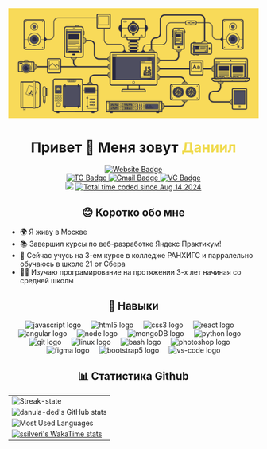 <div align="center">
  <img src="./assets/JS-Banner.gif" alt="JS_Banner" width="600">
  <h1>Привет 👋 Меня зовут <span style="color:#f0db4f">Даниил</span></h1>
</div>

<div align="center">
    <!-- Website Badge -->
  <a href="http://danula-ded.github.io/portfolio_resume/" target="_blank">
    <img src="https://img.shields.io/badge/-Portfolio-232028?style=flat&logo=Google-Chrome&logoColor=white&link=http://danula-ded.github.io/portfolio_resume/" height="40" alt="Website Badge"  />
</div>
<div align="center">
    <!-- TG Badge -->
  <a href="https://t.me/ssilveri" target="_blank">
    <img src="https://img.shields.io/badge/-Телеграм-2CA5E0?style=flat&logo=telegram&logoColor=white" height="25" alt="TG Badge"  />
</a>
  </a>
    <!-- Gmail Badge -->
  <a href="mailto:stupishin1597@yandex.ru" target="_blank">
    <img src="https://img.shields.io/badge/-Почта-c14438?style=flat&logo=Gmail&logoColor=white&link=mailto:stupishin1597@yandex.ru" height="25" alt="Gmail Badge"  />
  </a>
    <!-- VC Badge -->
  <a href="https://vk.com/ssilveria" target="_blank">
    <img src="https://img.shields.io/badge/-Вконтакте-0077ff?style=flat&logo=vk&logoColor=white" height="25" alt="VC Badge"  />
  </a>
</div>

<div align="center">
  <img src="https://visitor-badge.laobi.icu/badge?page_id=danula-ded.danula-ded&"  />
  <a href="https://wakatime.com/@8f3bbcf7-42eb-4b22-8b47-0718bfec47b9"><img src="https://wakatime.com/badge/user/8f3bbcf7-42eb-4b22-8b47-0718bfec47b9.svg" alt="Total time coded since Aug 14 2024" /></a>
  
  ## 😊 Коротко обо мне
</div>

- 🌍 Я живу в Москве
- 📚 Завершил курсы по веб-разработке Яндекс Практикум!
- 🧠 Сейчас учусь на 3-ем курсе в колледже РАНХИГС и парралельно обучаюсь в школе 21 от Сбера 
- 👨‍💻 Изучаю програмирование на протяжении 3-х лет начиная со средней школы


<div align="center">

  <h2 slyle="">🧐 Навыки</h2>
  <img src="https://skillicons.dev/icons?i=js" height="40" alt="javascript logo"  />
  <img width="12" />
  <img src="https://skillicons.dev/icons?i=html" height="40" alt="html5 logo"  />
  <img width="12" />
  <img src="https://skillicons.dev/icons?i=css" height="40" alt="css3 logo"  />
  <img width="12" />
  <img src="https://skillicons.dev/icons?i=react" height="40" alt="react logo"  />
  <img width="12" />
  <img src="https://skillicons.dev/icons?i=angular" height="40" alt="angular logo"  />
  <img width="12" />
  <img src="https://skillicons.dev/icons?i=nodejs" height="40" alt="node logo"  />
  <img width="12" />
  <img src="https://skillicons.dev/icons?i=mongo" height="40" alt="mongoDB logo"  />
  <img width="12" />
  <img src="https://skillicons.dev/icons?i=py" height="40" alt="python logo"  />
  <img width="12" />
  <img src="https://skillicons.dev/icons?i=git" height="40" alt="git logo"  />
  <img width="12" />
  <img src="https://skillicons.dev/icons?i=linux" height="40" alt="linux logo"  />
  <img width="12" />
  <img src="https://skillicons.dev/icons?i=bash" height="40" alt="bash logo"  />
  <img width="12" />
  <img src="https://skillicons.dev/icons?i=ps" height="40" alt="photoshop logo"  />
  <img width="12" />
  <img src="https://skillicons.dev/icons?i=figma" height="40" alt="figma logo"  />
  <img width="12" />
  <img src="https://skillicons.dev/icons?i=bootstrap" height="40" alt="bootstrap5 logo"  />
  <img width="12" />
  <img src="https://skillicons.dev/icons?i=vscode" height="40" alt="vs-code logo"  />
</div>

<div align="center">

  <h2>📊 Статистика Github</h2>

  <table>
    <tr>
      <td>
        <img src="https://github-readme-streak-stats.herokuapp.com/?user=danula-ded&stroke=ffffff&background=transparent&ring=facc15&fire=facc15&currStreakNum=ffffff&currStreakLabel=facc15&sideNums=ffffff&sideLabels=ffffff&dates=ffffff&hide_border=true" width="500" alt="Streak-state" />
      </td>
    </tr>
    <tr>
      <td>
        <img src="https://github-readme-stats.vercel.app/api?username=danula-ded&show_icons=true&hide=contribs&count_private=true&title_color=facc15&text_color=ffffff&icon_color=3382ed&hide_border=true&show_icons=true&theme=transparent" width="500" alt="danula-ded's GitHub stats" />
      </td>
    </tr>
    <tr>
      <td>
        <img src="https://github-readme-stats.vercel.app/api/top-langs?username=danula-ded&locale=en&hide_title=false&layout=compact&card_width=320&langs_count=5&title_color=facc15&text_color=ffffff&icon_color=3382ed&hide_border=true&theme=transparent" width="500" alt="Most Used Languages" />
      </td>
    </tr>
    <tr>
      <td>
        <a href="https://wakatime.com/@ssilveri" target="_blank">
          <img src="https://github-readme-stats.vercel.app/api/wakatime?username=ssilveri&layout=compact&title_color=facc15&text_color=ffffff&icon_color=3382ed&hide_border=true&theme=transparent&range=all_time" width="500" alt="ssilveri's WakaTime stats" />
        </a>
      </td>
    </tr>
  </table>

</div>


<!-- TODO: это счетчик используемых языков програмирования только в вертикальном варианте
<img align="center"  src="https://github-readme-stats.vercel.app/api/top-langs/?username=danula-ded&langs_count=10&title_color=facc15&text_color=ffffff&icon_color=3382ed&hide_border=true&locale=en&custom_title=Top%20%Languages&theme=transparent" alt="Top Languages" /> -->

<!-- TODO: Это счетчик фолловеров, когда стану популярным надо будет активировать -->
<!-- <a href="https://www.github.com/danula-ded" target="_blank" rel="noreferrer"><img
src="https://img.shields.io/github/followers/danula-ded?logo=github&style=for-the-badge&color=0891b2&labelColor=27272a" /></a> -->
